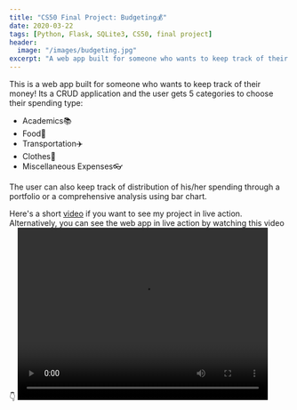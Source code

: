 ```yaml
---
title: "CS50 Final Project: Budgeting💰"
date: 2020-03-22
tags: [Python, Flask, SQLite3, CS50, final project]
header:
  image: "/images/budgeting.jpg"
excerpt: "A web app built for someone who wants to keep track of their money!"
---
```


This is a web app built for someone who wants to keep track of their money! Its a
CRUD application and the user gets 5 categories to choose their spending type:

- Academics📚
- Food🍕
- Transportation✈️
- Clothes👕
- Miscellaneous Expenses👓

The user can also keep track of distribution of his/her spending through a portfolio or a comprehensive analysis using bar chart.

Here's a short [video](https://youtu.be/_hMlUxm6W6I) if you want to see my project in live action. Alternatively, you can see the web app in live action by watching this video👇
<video width="450" height="310" controls>
  <source src="{{ site.url }}{{ site.baseurl }}/videos/budgeting_live.mp4" type="video/mp4">
</video>
